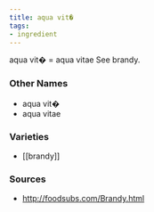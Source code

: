 ```yaml
---
title: aqua vit�
tags:
- ingredient
---
```

aqua vit� = aqua vitae See brandy.

### Other Names

* aqua vit�
* aqua vitae

### Varieties

* [[brandy]]

### Sources
* http://foodsubs.com/Brandy.html
